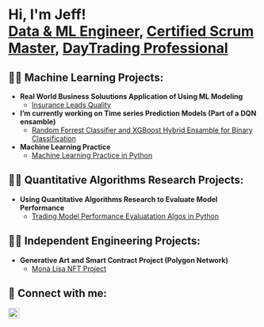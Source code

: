 <h1>Hi, I'm Jeff! <br/><a href="https://github.com/joshmadakor1">Data & ML Engineer</a>, <a href="">Certified Scrum Master</a>, <a href="">DayTrading Professional</a></h1>

<h2>👨‍💻 Machine Learning Projects:</h2>

- <b>Real World Business Soluutions Application of Using ML Modeling</b>
  - [Insurance Leads Quality](https://github.com/joshmadakor1/4chan-Image-Analysis-Middleware-C964) <b><i></b></i>
- <b>I’m currently working on Time series Prediction Models (Part of a DQN ensamble)</b>
  - [Random Forrest Classifier and XGBoost Hybrid Ensamble for Binary Classification](https://github.com/Decopain/Random-Forrest-Classifier-and-XGBoost-Hybrid-Ensamble-for-Binary-Classification.git) <b><i></b></i>
- <b>Machine Learning Practice </b>
  - [Machine Learning Practice in Python](https://github.com/Decopain/Machine-Learnig-Practice.git)<b><i></b></i>
    
<h2> 👨‍💻 Quantitative Algorithms Research Projects:</h2>

- <b>Using Quantitative Algorithms Research to Evaluate Model Performance</b>
  - [Trading Model Performance Evaluatation Algos in Python](https://github.com/Decopain/Trading-Model-Performance.git)

<h2>👨‍💻 Independent Engineering Projects:</h2>

- <b>Generative Art and Smart Contract Project (Polygon Network)</b>
  - [Mona Lisa NFT Project](https://github.com/Decopain/Meta-Mona-Lisa.git)

<h2> 🤳 Connect with me:</h2>


[<img align="left" alt="JoshMadakor | LinkedIn" width="22px" src="https://cdn.jsdelivr.net/npm/simple-icons@v3/icons/linkedin.svg" />][linkedin]


[linkedin]: https://www.linkedin.com/in/jefferson-decopain-1318b795/

<!--

Here are some ideas to get you started:

- 🔭 I’m currently working on ...
- 🌱 I’m currently learning ...
- 👯 I’m looking to collaborate on ...
- 🤔 I’m looking for help with ...
- 💬 Ask me about ...
- 📫 How to reach me: ...
- 😄 Pronouns: ...
- ⚡ Fun fact: ...
-->
